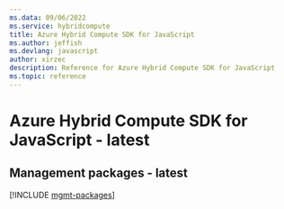 ```yaml
---
ms.data: 09/06/2022
ms.service: hybridcompute
title: Azure Hybrid Compute SDK for JavaScript
ms.author: jeffish
ms.devlang: javascript
author: xirzec
description: Reference for Azure Hybrid Compute SDK for JavaScript
ms.topic: reference
---
```

# Azure Hybrid Compute SDK for JavaScript - latest

## Management packages - latest
[!INCLUDE [mgmt-packages](hybrid-compute-mgmt-index.md)]